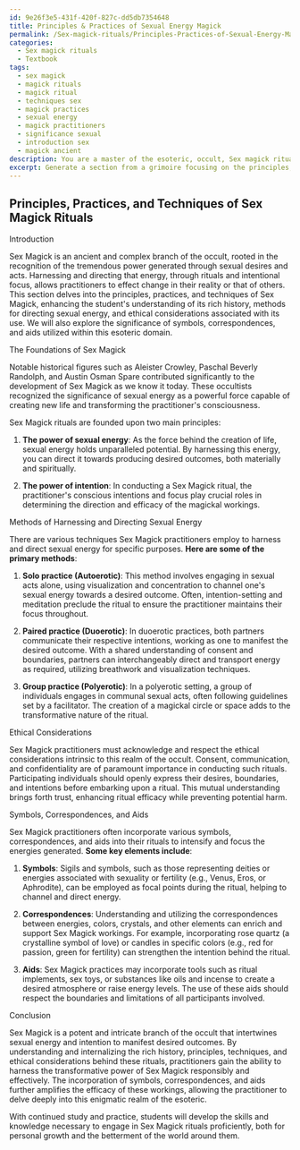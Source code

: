 ```yaml
---
id: 9e26f3e5-431f-420f-827c-dd5db7354648
title: Principles & Practices of Sexual Energy Magick
permalink: /Sex-magick-rituals/Principles-Practices-of-Sexual-Energy-Magick/
categories:
  - Sex magick rituals
  - Textbook
tags:
  - sex magick
  - magick rituals
  - magick ritual
  - techniques sex
  - magick practices
  - sexual energy
  - magick practitioners
  - significance sexual
  - introduction sex
  - magick ancient
description: You are a master of the esoteric, occult, Sex magick rituals and education, you have written many textbooks on the subject in ways that provide students with rich and deep understanding of the subject. You are being asked to write textbook-like sections on a topic and you do it with full context, explainability, and reliability in accuracy to the true facts of the topic at hand, in a textbook style that a student would easily be able to learn from, in a rich, engaging, and contextual way. Always include relevant context (such as formulas and history), related concepts, and in a way that someone can gain deep insights from.
excerpt: Generate a section from a grimoire focusing on the principles, practices, and techniques of Sex Magick rituals. This section should be designed to provide a detailed understanding for the student's benefit, including the rich history, various methods of harnessing and directing sexual energy, and the importance of setting intentions and understanding the ethical considerations of its use. Additionally, touch upon the significance of symbols, correspondences, and aids in this domain of the occult.
---
```


## Principles, Practices, and Techniques of Sex Magick Rituals

Introduction

Sex Magick is an ancient and complex branch of the occult, rooted in the recognition of the tremendous power generated through sexual desires and acts. Harnessing and directing that energy, through rituals and intentional focus, allows practitioners to effect change in their reality or that of others. This section delves into the principles, practices, and techniques of Sex Magick, enhancing the student's understanding of its rich history, methods for directing sexual energy, and ethical considerations associated with its use. We will also explore the significance of symbols, correspondences, and aids utilized within this esoteric domain.

The Foundations of Sex Magick

Notable historical figures such as Aleister Crowley, Paschal Beverly Randolph, and Austin Osman Spare contributed significantly to the development of Sex Magick as we know it today. These occultists recognized the significance of sexual energy as a powerful force capable of creating new life and transforming the practitioner's consciousness.

Sex Magick rituals are founded upon two main principles:

1. **The power of sexual energy**: As the force behind the creation of life, sexual energy holds unparalleled potential. By harnessing this energy, you can direct it towards producing desired outcomes, both materially and spiritually.

2. **The power of intention**: In conducting a Sex Magick ritual, the practitioner's conscious intentions and focus play crucial roles in determining the direction and efficacy of the magickal workings.

Methods of Harnessing and Directing Sexual Energy

There are various techniques Sex Magick practitioners employ to harness and direct sexual energy for specific purposes. **Here are some of the primary methods**:

1. **Solo practice (Autoerotic)**: This method involves engaging in sexual acts alone, using visualization and concentration to channel one's sexual energy towards a desired outcome. Often, intention-setting and meditation preclude the ritual to ensure the practitioner maintains their focus throughout.

2. **Paired practice (Duoerotic)**: In duoerotic practices, both partners communicate their respective intentions, working as one to manifest the desired outcome. With a shared understanding of consent and boundaries, partners can interchangeably direct and transport energy as required, utilizing breathwork and visualization techniques.

3. **Group practice (Polyerotic)**: In a polyerotic setting, a group of individuals engages in communal sexual acts, often following guidelines set by a facilitator. The creation of a magickal circle or space adds to the transformative nature of the ritual.

Ethical Considerations

Sex Magick practitioners must acknowledge and respect the ethical considerations intrinsic to this realm of the occult. Consent, communication, and confidentiality are of paramount importance in conducting such rituals. Participating individuals should openly express their desires, boundaries, and intentions before embarking upon a ritual. This mutual understanding brings forth trust, enhancing ritual efficacy while preventing potential harm.

Symbols, Correspondences, and Aids

Sex Magick practitioners often incorporate various symbols, correspondences, and aids into their rituals to intensify and focus the energies generated. **Some key elements include**:

1. **Symbols**: Sigils and symbols, such as those representing deities or energies associated with sexuality or fertility (e.g., Venus, Eros, or Aphrodite), can be employed as focal points during the ritual, helping to channel and direct energy.

2. **Correspondences**: Understanding and utilizing the correspondences between energies, colors, crystals, and other elements can enrich and support Sex Magick workings. For example, incorporating rose quartz (a crystalline symbol of love) or candles in specific colors (e.g., red for passion, green for fertility) can strengthen the intention behind the ritual.

3. **Aids**: Sex Magick practices may incorporate tools such as ritual implements, sex toys, or substances like oils and incense to create a desired atmosphere or raise energy levels. The use of these aids should respect the boundaries and limitations of all participants involved.

Conclusion

Sex Magick is a potent and intricate branch of the occult that intertwines sexual energy and intention to manifest desired outcomes. By understanding and internalizing the rich history, principles, techniques, and ethical considerations behind these rituals, practitioners gain the ability to harness the transformative power of Sex Magick responsibly and effectively. The incorporation of symbols, correspondences, and aids further amplifies the efficacy of these workings, allowing the practitioner to delve deeply into this enigmatic realm of the esoteric.

With continued study and practice, students will develop the skills and knowledge necessary to engage in Sex Magick rituals proficiently, both for personal growth and the betterment of the world around them.
